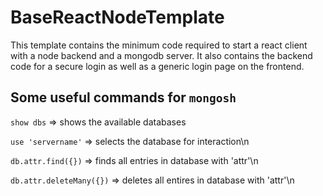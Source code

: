 # BaseReactNodeTemplate
This template contains the minimum code required to start a react client with a node backend and a mongodb server.
It also contains the backend code for a secure login as well as a generic login page on the frontend.

## Some useful commands for `mongosh`
`show dbs` => shows the available databases

`use 'servername'` => selects the database for interaction\n

`db.attr.find({})` => finds all entries in database with 'attr'\n

`db.attr.deleteMany({})` => deletes all entires in database with 'attr'\n